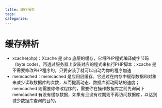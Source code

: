 ```yaml
---
title: 缓存服务
tags:
categories:
---
```

# 缓存辨析
* xcache(php)：Xcache 是 php 底层的缓存，它将PHP程式编译成字节码（byte code），再透过服务器上安装对应的程式来执行PHP脚本；xcache 是不需要修改PHP程序的，只要安装了就可以自动为你的程序加速
* memcached：memcached 是应用层缓存，它通过在内存中缓存数据和对象来减少读取数据库的次数，从而提高动态、数据库驱动网站的速度；memcached 则需要你修改程序的，需要你在操作数据库之前先询问下 memcached 有没有缓存数据，如果有且没有过期则不再访问数据库，以达到减少数据库查询的目的。
